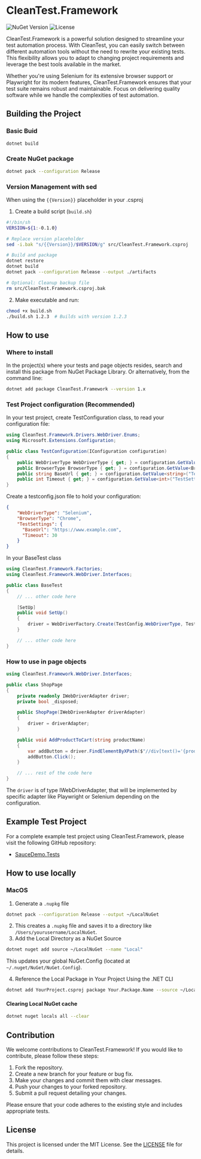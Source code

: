 # CleanTest.Framework

![NuGet Version](https://img.shields.io/nuget/v/CleanTest.Framework.svg)
![License](https://img.shields.io/badge/license-MIT-brightgreen.svg)

CleanTest.Framework is a powerful solution designed to streamline your test automation process. With CleanTest, you can easily switch between different automation tools without the need to rewrite your existing tests. This flexibility allows you to adapt to changing project requirements and leverage the best tools available in the market.

Whether you're using Selenium for its extensive browser support or Playwright for its modern features, CleanTest.Framework ensures that your test suite remains robust and maintainable. Focus on delivering quality software while we handle the complexities of test automation.

## Building the Project
### Basic Buid
```bash
dotnet build
```

### Create NuGet package
```bash
dotnet pack --configuration Release
```

### Version Management with sed
When using the `{{Version}}` placeholder in your .csproj

1. Create a build script (`build.sh`)
```bash
#!/bin/sh
VERSION=${1:-0.1.0}

# Replace version placeholder
sed -i.bak "s/{{Version}}/$VERSION/g" src/CleanTest.Framework.csproj

# Build and package
dotnet restore
dotnet build
dotnet pack --configuration Release --output ./artifacts

# Optional: Cleanup backup file
rm src/CleanTest.Framework.csproj.bak
```

2. Make executable and run:
```bash
chmod +x build.sh
./build.sh 1.2.3  # Builds with version 1.2.3
```

## How to use

### Where to install
In the project(s) where your tests and page objects resides, search and install this package from NuGet Package Library. Or alternatively, from the command line:

```bash
dotnet add package CleanTest.Framework --version 1.x
```

### Test Project configuration (Recommended)
In your test project, create TestConfiguration class, to read your configuration file:

```csharp
using CleanTest.Framework.Drivers.WebDriver.Enums;
using Microsoft.Extensions.Configuration;

public class TestConfiguration(IConfiguration configuration)
{
    public WebDriverType WebDriverType { get; } = configuration.GetValue<WebDriverType>("WebDriverType", WebDriverType.Selenium);
    public BrowserType BrowserType { get; } = configuration.GetValue<BrowserType>("BrowserType", BrowserType.Chrome);
    public string BaseUrl { get; } = configuration.GetValue<string>("TestSettings:BaseUrl", "https://www.example.com/");
    public int Timeout { get; } = configuration.GetValue<int>("TestSettings:Timeout", 30);
}
```

Create a testconfig.json file to hold your configuration:

```json
{
    "WebDriverType": "Selenium",
    "BrowserType": "Chrome",
    "TestSettings": {
      "BaseUrl": "https://www.example.com",
      "Timeout": 30
    }
}
```

In your BaseTest class

```csharp
using CleanTest.Framework.Factories;
using CleanTest.Framework.WebDriver.Interfaces;

public class BaseTest 
{
    // ... other code here

    [SetUp]
    public void SetUp()
    {
        driver = WebDriverFactory.Create(TestConfig.WebDriverType, TestConfig.BrowserType);
    }

    // ... other code here
}
```

### How to use in page objects

```csharp
using CleanTest.Framework.WebDriver.Interfaces;

public class ShopPage
{
    private readonly IWebDriverAdapter driver;
    private bool _disposed;

    public ShopPage(IWebDriverAdapter driverAdapter)
    {
        driver = driverAdapter;
    }

    public void AddProductToCart(string productName)
    {
        var addButton = driver.FindElementByXPath($"//div[text()='{productName}']/ancestor::div[@class='inventory_item']//button[contains(@id, 'add-to-cart')]");
        addButton.Click();
    }

    // ... rest of the code here
}
```
The `driver` is of type IWebDriverAdapter, that will be implemented by specific adapter like Playwright or Selenium depending on the configuration.

## Example Test Project

For a complete example test project using CleanTest.Framework, please visit the following GitHub repository:

* [SauceDemo.Tests](https://github.com/mitsram/SauceDemo.Tests)

## How to use locally

### MacOS
1. Generate a `.nupkg` file
```bash
dotnet pack --configuration Release --output ~/LocalNuGet
```
2. This creates a `.nupkg` file and saves it to a directory like `/Users/yourusername/LocalNuGet`.
3. Add the Local Directory as a NuGet Source
```bash
dotnet nuget add source ~/LocalNuGet --name "Local"
```

This updates your global NuGet.Config (located at `~/.nuget/NuGet/NuGet.Config`).

4. Reference the Local Package in Your Project
Using the .NET CLI
```bash
dotnet add YourProject.csproj package Your.Package.Name --source ~/LocalNuGet
```

#### Clearing Local NuGet cache
```bash
dotnet nuget locals all --clear
```

## Contribution
We welcome contributions to CleanTest.Framework! If you would like to contribute, please follow these steps:

1. Fork the repository.
2. Create a new branch for your feature or bug fix.
3. Make your changes and commit them with clear messages.
4. Push your changes to your forked repository.
5. Submit a pull request detailing your changes.

Please ensure that your code adheres to the existing style and includes appropriate tests.

## License
This project is licensed under the MIT License. See the [LICENSE](LICENSE) file for details.